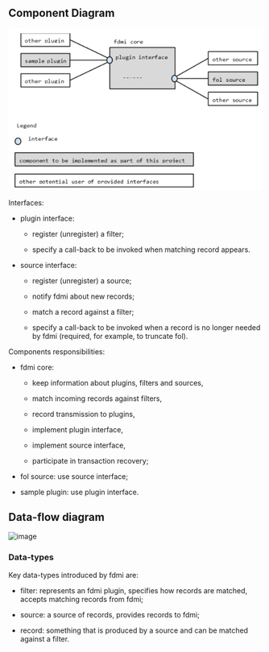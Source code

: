 ## Component Diagram  

![image](./images/component-digram.PNG)

Interfaces:

  * plugin interface:  

    * register (unregister) a filter;  

    * specify a call-back to be invoked when matching record appears.

  * source interface:

    * register (unregister) a source;

    * notify fdmi about new records;

    * match a record against a filter;

    * specify a call-back to be invoked when a record is no longer needed by fdmi (required, for example, to truncate fol).



Components responsibilities:

  * fdmi core:

    * keep information about plugins, filters and sources,

    * match incoming records against filters,

    * record transmission to plugins,

    * implement plugin interface,

    * implement source interface,

    * participate in transaction recovery;

  * fol source: use source interface;

  * sample plugin: use plugin interface.   


## Data-flow diagram   

![image](./images/data-flow-diagram.PNG)  

### Data-types

Key data-types introduced by fdmi are:

* filter: represents an fdmi plugin, specifies how records are matched, accepts matching records from fdmi;

* source: a source of records, provides records to fdmi;

* record: something that is produced by a source and can be matched against a filter.

